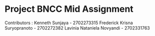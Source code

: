 # Project BNCC Mid Assignment

Contributors :
Kenneth Sunjaya - 2702273315
Frederick Krisna Suryopranoto - 2702272382
Lavinia Nataniela Novyandi - 2702331763

